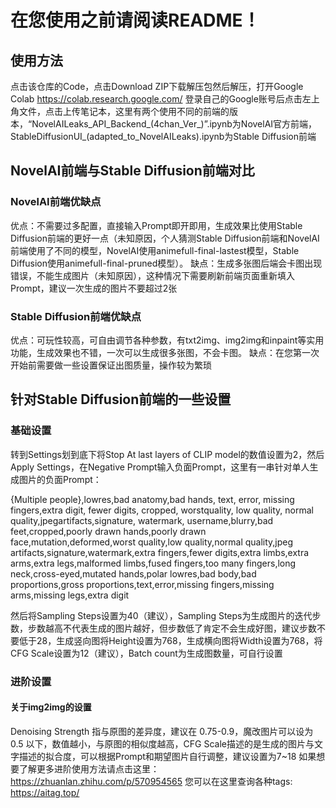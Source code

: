 # 在您使用之前请阅读README！
## 使用方法
点击该仓库的Code，点击Download ZIP下载解压包然后解压，打开Google Colab https://colab.research.google.com/ 登录自己的Google账号后点击左上角文件，点击上传笔记本，这里有两个使用不同的前端的版本，“NovelAILeaks_API_Backend_(4chan_Ver_)”.ipynb为NovelAI官方前端，StableDiffusionUI_(adapted_to_NovelAILeaks).ipynb为Stable Diffusion前端
## NovelAI前端与Stable Diffusion前端对比
### NovelAI前端优缺点
优点：不需要过多配置，直接输入Prompt即开即用，生成效果比使用Stable Diffusion前端的更好一点（未知原因，个人猜测Stable Diffusion前端和NovelAI前端使用了不同的模型，NovelAI使用animefull-final-lastest模型，Stable Diffusion使用animefull-final-pruned模型）。
缺点：生成多张图后端会卡图出现错误，不能生成图片（未知原因），这种情况下需要刷新前端页面重新填入Prompt，建议一次生成的图片不要超过2张
### Stable Diffusion前端优缺点
优点：可玩性较高，可自由调节各种参数，有txt2img、img2img和inpaint等实用功能，生成效果也不错，一次可以生成很多张图，不会卡图。
缺点：在您第一次开始前需要做一些设置保证出图质量，操作较为繁琐
## 针对Stable Diffusion前端的一些设置
### 基础设置
转到Settings划到底下将Stop At last layers of CLIP model的数值设置为2，然后Apply Settings，在Negative Prompt输入负面Prompt，这里有一串针对单人生成图片的负面Prompt：

{Multiple people},lowres,bad anatomy,bad hands, text, error, missing fingers,extra digit, fewer digits, cropped, worstquality, low quality, normal quality,jpegartifacts,signature, watermark, username,blurry,bad feet,cropped,poorly drawn hands,poorly drawn face,mutation,deformed,worst quality,low quality,normal quality,jpeg artifacts,signature,watermark,extra fingers,fewer digits,extra limbs,extra arms,extra legs,malformed limbs,fused fingers,too many fingers,long neck,cross-eyed,mutated hands,polar lowres,bad body,bad proportions,gross proportions,text,error,missing fingers,missing arms,missing legs,extra digit

然后将Sampling Steps设置为40（建议），Sampling Steps为生成图片的迭代步数，步数越高不代表生成的图片越好，但步数低了肯定不会生成好图，建议步数不要低于28，生成竖向图将Height设置为768，生成横向图将Width设置为768，将CFG Scale设置为12（建议），Batch count为生成图数量，可自行设置
### 进阶设置
#### 关于img2img的设置
Denoising Strength 指与原图的差异度，建议在 0.75-0.9，魔改图片可以设为 0.5 以下，数值越小，与原图的相似度越高，CFG Scale描述的是生成的图片与文字描述的拟合度，可以根据Prompt和期望图片自行调整，建议设置为7~18
如果想要了解更多进阶使用方法请点击这里：https://zhuanlan.zhihu.com/p/570954565
您可以在这里查询各种tags: https://aitag.top/